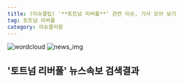 ```yaml
---
title: (이슈클립) '**토트넘 리버풀**' 관련 이슈, 기사 모아 보기
tag: 토트넘 리버풀
category: 이슈클리핑
---
```

![wordcloud](https://s3.ap-northeast-2.amazonaws.com/lyrics101-wordcloud/2018-09-15-1537021816.png)
![news_img](https://user-images.githubusercontent.com/42597476/44507050-1206f400-a6e4-11e8-8d98-7ffbfebb353f.png)
## **'**토트넘 리버풀**'** 뉴스속보 검색결과

